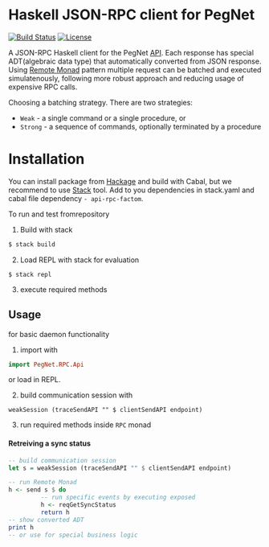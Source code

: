 # Haskell JSON-RPC client for PegNet

[![Build Status](https://travis-ci.com/kompendium-llc/api-rpc-pegnet.svg?branch=master)](https://travis-ci.com/kompendium-llc/api-rpc-pegnet)
[![License](https://img.shields.io/badge/license-MIT-blue.svg)](https://github.com/kompendium-llc/api-rpc-factom/blob/master/LICENSE)

A JSON-RPC Haskell client for the PegNet [API](https://github.com/pegnet/pegnetd/wiki/API). Each response has special ADT(algebraic data type) that automatically converted from JSON response. Using [Remote Monad](https://ku-fpg.github.io/files/Gill-15-RemoteMonad.pdf) pattern multiple request can be batched and executed simulatenously, following more robust approach and reducing usage of expensive RPC calls.

Choosing a batching strategy. There are two strategies:
- `Weak`   - a single command or a single procedure, or
- `Strong` - a sequence of commands, optionally terminated by a procedure

# Installation

You can install package from [Hackage](https://hackage.haskell.org/package/api-rpc-factom) and build with Cabal, but we recommend to use [Stack](https://haskellstack.org) tool. Add to you dependencies in stack.yaml and cabal file dependency `- api-rpc-factom`.

To run and test fromrepository

1. Build with stack
```bash
$ stack build
```

2. Load REPL with stack for evaluation
```
$ stack repl
```

3. execute required methods

## Usage

for basic daemon functionality

1. import with

```haskell
import PegNet.RPC.Api
```
or load in REPL.

2. build communication session with
```
weakSession (traceSendAPI "" $ clientSendAPI endpoint)
```

3. run required methods inside `RPC` monad

#### Retreiving a sync status

```haskell
-- build communication session
let s = weakSession (traceSendAPI "" $ clientSendAPI endpoint)

-- run Remote Monad
h <- send s $ do
         -- run specific events by executing exposed
         h <- reqGetSyncStatus
         return h
-- show converted ADT
print h
-- or use for special business logic
```
